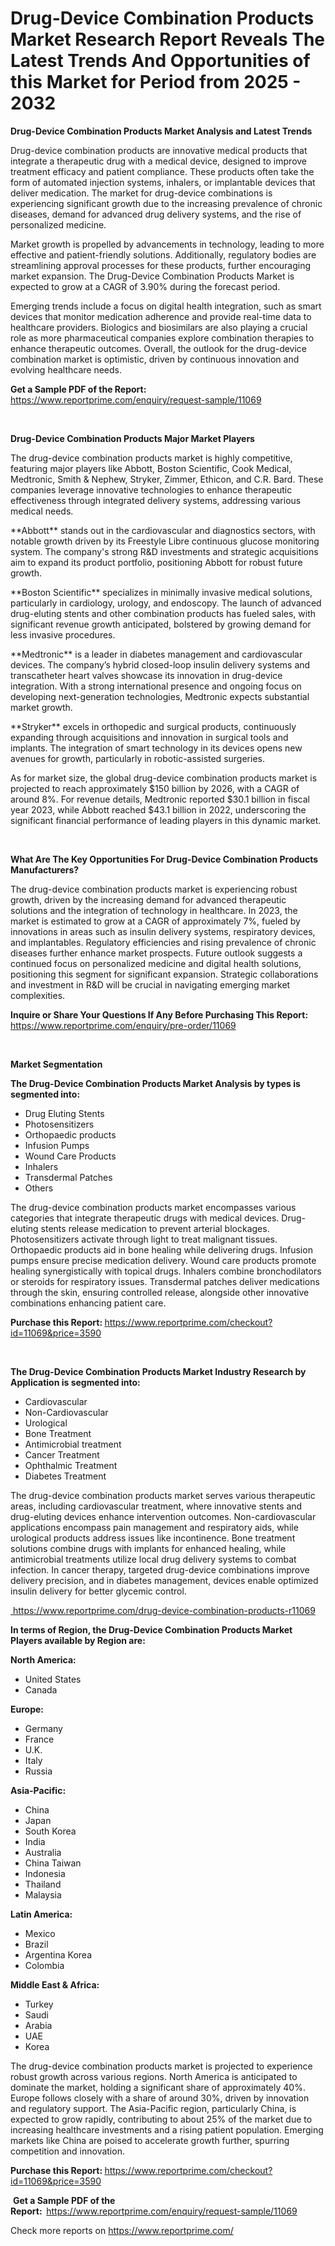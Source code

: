 <p><h1>Drug-Device Combination Products Market Research Report Reveals The Latest Trends And Opportunities of this Market for Period from 2025 - 2032</h1></p><p><strong>Drug-Device Combination Products Market Analysis and Latest Trends</strong></p>
<p><p>Drug-device combination products are innovative medical products that integrate a therapeutic drug with a medical device, designed to improve treatment efficacy and patient compliance. These products often take the form of automated injection systems, inhalers, or implantable devices that deliver medication. The market for drug-device combinations is experiencing significant growth due to the increasing prevalence of chronic diseases, demand for advanced drug delivery systems, and the rise of personalized medicine.</p><p>Market growth is propelled by advancements in technology, leading to more effective and patient-friendly solutions. Additionally, regulatory bodies are streamlining approval processes for these products, further encouraging market expansion. The Drug-Device Combination Products Market is expected to grow at a CAGR of 3.90% during the forecast period. </p><p>Emerging trends include a focus on digital health integration, such as smart devices that monitor medication adherence and provide real-time data to healthcare providers. Biologics and biosimilars are also playing a crucial role as more pharmaceutical companies explore combination therapies to enhance therapeutic outcomes. Overall, the outlook for the drug-device combination market is optimistic, driven by continuous innovation and evolving healthcare needs.</p></p>
<p><strong>Get a Sample PDF of the Report:&nbsp;</strong> <a href="https://www.reportprime.com/enquiry/request-sample/11069?utm_campaign=3367&utm_medium=2&utm_source=Github&utm_content=ia&utm_term=20032025&utm_id=drug-device-combination-products">https://www.reportprime.com/enquiry/request-sample/11069</a></p>
<p>&nbsp;</p>
<p><strong>Drug-Device Combination Products Major Market Players</strong></p>
<p><p>The drug-device combination products market is highly competitive, featuring major players like Abbott, Boston Scientific, Cook Medical, Medtronic, Smith & Nephew, Stryker, Zimmer, Ethicon, and C.R. Bard. These companies leverage innovative technologies to enhance therapeutic effectiveness through integrated delivery systems, addressing various medical needs.</p><p>**Abbott** stands out in the cardiovascular and diagnostics sectors, with notable growth driven by its Freestyle Libre continuous glucose monitoring system. The company's strong R&D investments and strategic acquisitions aim to expand its product portfolio, positioning Abbott for robust future growth.</p><p>**Boston Scientific** specializes in minimally invasive medical solutions, particularly in cardiology, urology, and endoscopy. The launch of advanced drug-eluting stents and other combination products has fueled sales, with significant revenue growth anticipated, bolstered by growing demand for less invasive procedures.</p><p>**Medtronic** is a leader in diabetes management and cardiovascular devices. The company’s hybrid closed-loop insulin delivery systems and transcatheter heart valves showcase its innovation in drug-device integration. With a strong international presence and ongoing focus on developing next-generation technologies, Medtronic expects substantial market growth.</p><p>**Stryker** excels in orthopedic and surgical products, continuously expanding through acquisitions and innovation in surgical tools and implants. The integration of smart technology in its devices opens new avenues for growth, particularly in robotic-assisted surgeries.</p><p>As for market size, the global drug-device combination products market is projected to reach approximately $150 billion by 2026, with a CAGR of around 8%. For revenue details, Medtronic reported $30.1 billion in fiscal year 2023, while Abbott reached $43.1 billion in 2022, underscoring the significant financial performance of leading players in this dynamic market.</p></p>
<p>&nbsp;</p>
<p><strong>What Are The Key Opportunities For Drug-Device Combination Products Manufacturers?</strong></p>
<p><p>The drug-device combination products market is experiencing robust growth, driven by the increasing demand for advanced therapeutic solutions and the integration of technology in healthcare. In 2023, the market is estimated to grow at a CAGR of approximately 7%, fueled by innovations in areas such as insulin delivery systems, respiratory devices, and implantables. Regulatory efficiencies and rising prevalence of chronic diseases further enhance market prospects. Future outlook suggests a continued focus on personalized medicine and digital health solutions, positioning this segment for significant expansion. Strategic collaborations and investment in R&D will be crucial in navigating emerging market complexities.</p></p>
<p><strong>Inquire or Share Your Questions If Any Before Purchasing This Report:</strong> <a href="https://www.reportprime.com/enquiry/pre-order/11069?utm_campaign=3367&utm_medium=2&utm_source=Github&utm_content=ia&utm_term=20032025&utm_id=drug-device-combination-products">https://www.reportprime.com/enquiry/pre-order/11069</a></p>
<p>&nbsp;</p>
<p><strong>Market Segmentation</strong></p>
<p><strong>The Drug-Device Combination Products Market Analysis by types is segmented into:</strong></p>
<p><ul><li>Drug Eluting Stents</li><li>Photosensitizers</li><li>Orthopaedic products</li><li>Infusion Pumps</li><li>Wound Care Products</li><li>Inhalers</li><li>Transdermal Patches</li><li>Others</li></ul></p>
<p><p>The drug-device combination products market encompasses various categories that integrate therapeutic drugs with medical devices. Drug-eluting stents release medication to prevent arterial blockages. Photosensitizers activate through light to treat malignant tissues. Orthopaedic products aid in bone healing while delivering drugs. Infusion pumps ensure precise medication delivery. Wound care products promote healing synergistically with topical drugs. Inhalers combine bronchodilators or steroids for respiratory issues. Transdermal patches deliver medications through the skin, ensuring controlled release, alongside other innovative combinations enhancing patient care.</p></p>
<p><strong>Purchase this Report:&nbsp;</strong><a href="https://www.reportprime.com/checkout?id=11069&price=3590&utm_campaign=3367&utm_medium=2&utm_source=Github&utm_content=ia&utm_term=20032025&utm_id=drug-device-combination-products">https://www.reportprime.com/checkout?id=11069&price=3590</a></p>
<p>&nbsp;</p>
<p><strong>The Drug-Device Combination Products Market Industry Research by Application is segmented into:</strong></p>
<p><ul><li>Cardiovascular</li><li>Non-Cardiovascular</li><li>Urological</li><li>Bone Treatment</li><li>Antimicrobial treatment</li><li>Cancer Treatment</li><li>Ophthalmic Treatment</li><li>Diabetes Treatment</li></ul></p>
<p><p>The drug-device combination products market serves various therapeutic areas, including cardiovascular treatment, where innovative stents and drug-eluting devices enhance intervention outcomes. Non-cardiovascular applications encompass pain management and respiratory aids, while urological products address issues like incontinence. Bone treatment solutions combine drugs with implants for enhanced healing, while antimicrobial treatments utilize local drug delivery systems to combat infection. In cancer therapy, targeted drug-device combinations improve delivery precision, and in diabetes management, devices enable optimized insulin delivery for better glycemic control.</p></p>
<p><a href="https://www.reportprime.com/drug-device-combination-products-r11069?utm_campaign=3367&utm_medium=2&utm_source=Github&utm_content=ia&utm_term=20032025&utm_id=drug-device-combination-products">&nbsp;https://www.reportprime.com/drug-device-combination-products-r11069</a></p>
<p><strong>In terms of Region, the Drug-Device Combination Products Market Players available by Region are:</strong></p>
<p>
    <p> <strong> North America: </strong>
        <ul>
            <li>United States</li>
            <li>Canada</li>
        </ul>
        </p> 
    <p> <strong> Europe: </strong>
        <ul>
            <li>Germany</li>
            <li>France</li>
            <li>U.K.</li>
            <li>Italy</li>
            <li>Russia</li>
        </ul>
        </p> 
    <p> <strong> Asia-Pacific: </strong>
        <ul>
            <li>China</li>
            <li>Japan</li>
            <li>South Korea</li>
            <li>India</li>
            <li>Australia</li>
            <li>China Taiwan</li>
            <li>Indonesia</li>
            <li>Thailand</li>
            <li>Malaysia</li>
        </ul>
        </p> 
    <p> <strong> Latin America: </strong>
        <ul>
            <li>Mexico</li>
            <li>Brazil</li>
            <li>Argentina Korea</li>
            <li>Colombia</li>
        </ul>
        </p> 
    <p> <strong> Middle East & Africa: </strong>
        <ul>
            <li>Turkey</li>
            <li>Saudi</li>
            <li>Arabia</li>
            <li>UAE</li>
            <li>Korea</li>
        </ul>
    </p>
    </p>
<p><p>The drug-device combination products market is projected to experience robust growth across various regions. North America is anticipated to dominate the market, holding a significant share of approximately 40%. Europe follows closely with a share of around 30%, driven by innovation and regulatory support. The Asia-Pacific region, particularly China, is expected to grow rapidly, contributing to about 25% of the market due to increasing healthcare investments and a rising patient population. Emerging markets like China are poised to accelerate growth further, spurring competition and innovation.</p></p>
<p><strong>Purchase this Report: </strong><a href="https://www.reportprime.com/checkout?id=11069&price=3590&utm_campaign=3367&utm_medium=2&utm_source=Github&utm_content=ia&utm_term=20032025&utm_id=drug-device-combination-products">https://www.reportprime.com/checkout?id=11069&price=3590</a></p>
<p>&nbsp;<strong>Get a Sample PDF of the Report:&nbsp;&nbsp;</strong><a href="https://www.reportprime.com/enquiry/request-sample/11069?utm_campaign=3367&utm_medium=2&utm_source=Github&utm_content=ia&utm_term=20032025&utm_id=drug-device-combination-products">https://www.reportprime.com/enquiry/request-sample/11069</a></p>
<p><strong></strong></p>
<p>Check more reports on <a href="https://www.reportprime.com/?utm_campaign=3367&utm_medium=2&utm_source=Github&utm_content=ia&utm_term=20032025&utm_id=drug-device-combination-products">https://www.reportprime.com/</a></p>